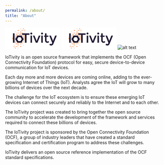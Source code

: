 ```yaml
---
permalink: /about/
title: "About"
---
```



![alt text](/assets/images/IoTivity-logo.png "IoTivity Logo")
![alt text](/../assets/images/IoTivity-logo.png "IoTivity Logo 2")
![alt text](/websiteexample/assets/images/IoTivity-logo.png "IoTivity Logo 2")

IoTivity is an open source framework that implements the OCF (Open Connectivity Foundation) protocol for easy, secure device-to-device communication for IoT devices.

Each day more and more devices are coming online, adding to the ever-growing Internet of Things (IoT). Analysts agree the IoT will grow to many billions of devices over the next decade.

The challenge for the IoT ecosystem is to ensure these emerging IoT devices can connect securely and reliably to the Internet and to each other.

The IoTivity project was created to bring together the open source community to accelerate the development of the framework and services required to connect these billions of devices.

The IoTivity project is sponsored by the Open Connectivity Foundation (OCF), a group of industry leaders that have created a standard specification and certification program to address these challenges.

IoTivity delivers an open source reference implementation of the OCF standard specifications.



